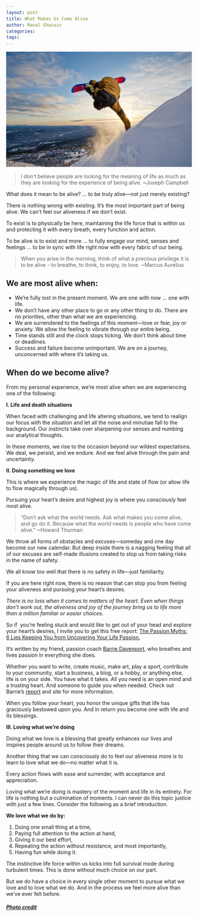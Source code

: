 ```yaml
---
layout: post
title: What Makes Us Come Alive
author: Manal Ghosain
categories:
tags:
---
```


![Snowboarding](/images/snowboard.jpg)

> I don't believe people are looking for the meaning of life as much as they are looking for the experience of being alive. ~Joseph Campbell

What does it mean to be alive? … to be truly alive—not just merely existing?

There is nothing wrong with existing. It’s the most important part of being alive. We can’t feel our aliveness if we don’t exist.

To exist is to physically be here, maintaining the life force that is within us and protecting it with every breath, every function and action.

To be alive is to exist and more … to fully engage our mind, senses and feelings  … to be in sync with life right now with every fabric of our being.

> When you arise in the morning, think of what a precious privilege it is to be alive - to breathe, to think, to enjoy, to love. ~Marcus Aurelius

## We are most alive when:

  * We’re fully lost in the present moment. We are one with now … one with life.
  * We don’t have any other place to go or any other thing to do. There are no priorities, other than what we are experiencing.
  * We are surrendered to the feelings of this moment—love or fear, joy or anxiety. We allow the feeling to vibrate through our entire being.
  * Time stands still and the clock stops ticking. We don’t think about time or deadlines.
  * Success and failure become unimportant. We are on a journey, unconcerned with where it’s taking us.

## When do we become alive?

From my personal experience, we’re most alive when we are experiencing one of the following: 

**I. Life and death situations** 

When faced with challenging and life altering situations, we tend to realign our focus with the situation and let all the noise and minutiae fall to the background. Our instincts take over sharpening our senses and numbing our analytical thoughts. 

In these moments, we rise to the occasion beyond our wildest expectations. We deal, we persist, and we endure. And we feel alive through the pain and uncertainty. 

**II. Doing something we love** 

This is where we experience the magic of life and state of flow (or allow life to flow magically through us). 

Pursuing your heart’s desire and highest joy is where you _consciously_ feel most alive. 

> “Don’t ask what the world needs. Ask what makes you come alive, and go do it. Because what the world needs is people who have come alive.” ~Howard Thurman

We throw all forms of obstacles and excuses—someday and one day become our new calendar. But deep inside there is a nagging feeling that all of our excuses are self-made illusions created to stop us from taking risks in the name of safety. 

We all know too well that there is no safety in life—just familiarity. 

If you are here right now, there is no reason that can stop you from feeling your aliveness and pursuing your heart’s desires. 

_There is no loss when it comes to matters of the heart. Even when things don’t work out, the aliveness and joy of the journey bring us to life more than a million familiar or easier choices._ 

So if  you’re feeling stuck and would like to get out of your head and explore your heart’s desires, I invite you to get this free report: [The Passion Myths: 6 Lies Keeping You from Uncovering Your Life Passion.](http://www.barriedavenport.com/freeguide/) 

It’s written by my friend, passion coach [Barrie Davenport](http://www.barriedavenport.com/), who breathes and lives passion in everything she does. 

Whether you want to write, create music, make art, play a sport, contribute to your community, start a business, a blog, or a hobby, or anything else, life is on your side. You have what it takes. All you need is an open mind and a trusting heart. And someone to guide you when needed. Check out Barrie’s [report](http://www.barriedavenport.com/freeguide/) and site for more information. 

When you follow your heart, you honor the unique gifts that life has graciously bestowed upon you. And in return you become one with life and its blessings. 


**III. Loving what we’re doing** 

Doing what we love is a blessing that greatly enhances our lives and inspires people around us to follow their dreams. 

Another thing that we can consciously do to feel our aliveness more is to learn to love what we do—no matter what it is. 

Every action flows with ease and surrender, with acceptance and appreciation. 

Loving what we’re doing is mastery of the moment and life in its entirety. For life is nothing but a culmination of moments. I can never do this topic justice with just a few lines. Consider the following as a brief introduction. 

**We love what we do by:**

  1. Doing one small thing at a time,
  2. Paying full attention to the action at hand,
  3. Giving it our best effort,
  4. Repeating the action without resistance, and most importantly,
  5. Having fun while doing it.

The instinctive life force within us kicks into full survival mode during turbulent times. This is done without much choice on our part.

But we do have a choice in every single other moment to pursue what we love and to love what we do. And in the process we feel more alive than we’ve ever felt before.

##### [Photo credit](http://www.flickr.com/photos/trysil/6647069179/)